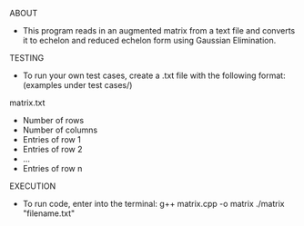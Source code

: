 ABOUT
* This program reads in an augmented matrix from a text file and converts
  it to echelon and reduced echelon form using Gaussian Elimination.

TESTING
* To run your own test cases, create a .txt file with the 
  following format: (examples under test cases/)

matrix.txt
* Number of rows
* Number of columns
* Entries of row 1
* Entries of row 2
* ...
* Entries of row n

EXECUTION
- To run code, enter into the terminal:
g++ matrix.cpp -o matrix
./matrix "filename.txt"
